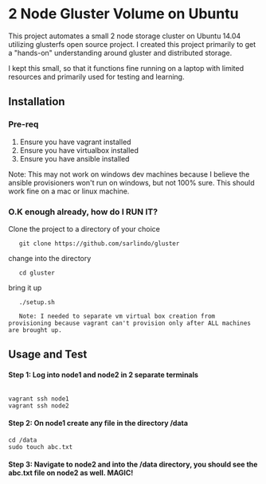 # 2 Node Gluster Volume on Ubuntu

This project automates a small 2 node storage cluster on Ubuntu 14.04 utilizing glusterfs open source project. I created this project primarily to get a "hands-on" understanding around gluster and distributed storage. 

I kept this small, so that it functions fine running on a laptop with limited resources and primarily used for testing and learning. 

## Installation

### Pre-req

1. Ensure you have vagrant installed
2. Ensure you have virtualbox installed
3. Ensure you have ansible installed

Note: This may not work on windows dev machines because I believe the ansible provisioners won't run on windows, but not 100% sure. This should work fine on a mac or linux machine. 

### O.K enough already, how do I RUN IT?

Clone the project to a directory of your choice

``` 
   git clone https://github.com/sarlindo/gluster
```

change into the directory

```
   cd gluster
```

bring it up

```
   ./setup.sh

   Note: I needed to separate vm virtual box creation from provisioning because vagrant can't provision only after ALL machines are brought up.
```
 
## Usage and Test



#### Step 1: Log into node1 and node2 in 2 separate terminals

```

vagrant ssh node1
vagrant ssh node2

```

#### Step 2: On node1 create any file in the directory /data

```
cd /data
sudo touch abc.txt

```

#### Step 3: Navigate to node2 and into the /data directory, you should see the abc.txt file on node2 as well. MAGIC!

